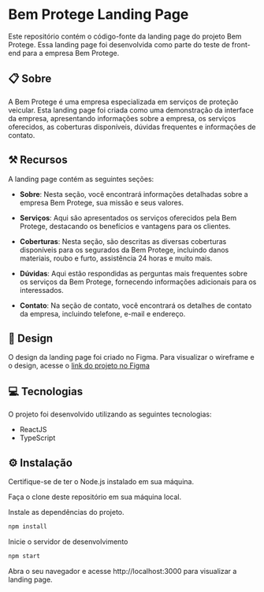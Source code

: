 # Bem Protege Landing Page

Este repositório contém o código-fonte da landing page do projeto Bem Protege. Essa landing page foi desenvolvida como parte do teste de front-end para a empresa Bem Protege.


## 📋 Sobre

A Bem Protege é uma empresa especializada em serviços de proteção veicular. Esta landing page foi criada como uma demonstração da interface da empresa, apresentando informações sobre a empresa, os serviços oferecidos, as coberturas disponíveis, dúvidas frequentes e informações de contato.
## ⚒️ Recursos

A landing page contém as seguintes seções:

- **Sobre**: Nesta seção, você encontrará informações detalhadas sobre a empresa Bem Protege, sua missão e seus valores.

- **Serviços**: Aqui são apresentados os serviços oferecidos pela Bem Protege, destacando os benefícios e vantagens para os clientes.

- **Coberturas**: Nesta seção, são descritas as diversas coberturas disponíveis para os segurados da Bem Protege, incluindo danos materiais, roubo e furto, assistência 24 horas e muito mais.

- **Dúvidas**: Aqui estão respondidas as perguntas mais frequentes sobre os serviços da Bem Protege, fornecendo informações adicionais para os interessados.

- **Contato**: Na seção de contato, você encontrará os detalhes de contato da empresa, incluindo telefone, e-mail e endereço.

## 🎨 Design

O design da landing page foi criado no Figma. Para visualizar o wireframe e o design, acesse o [link do projeto no Figma](https://www.figma.com/file/azID9cAtWQ26Y1eAXLMQYs/Bem-Protege?type=design&node-id=0%3A1&mode=design&t=hIxViZHudW1RxHPl-1)
## 💻 Tecnologias

O projeto foi desenvolvido utilizando as seguintes tecnologias:

- ReactJS
- TypeScript
## ⚙️ Instalação

Certifique-se de ter o Node.js instalado em sua máquina.

Faça o clone deste repositório em sua máquina local.

Instale as dependências do projeto.

```bash
npm install
```

Inicie o servidor de desenvolvimento

```bash
npm start
```

Abra o seu navegador e acesse http://localhost:3000 para visualizar a landing page.
